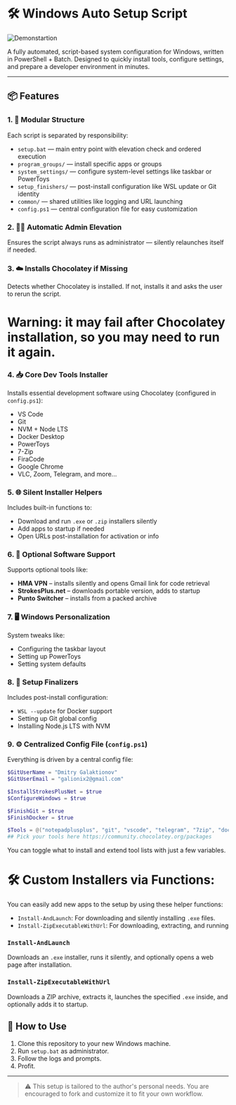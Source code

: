 # 🛠️ Windows Auto Setup Script

![Demonstartion](images/demo.gif)

A fully automated, script-based system configuration for Windows, written in PowerShell + Batch. Designed to quickly install tools, configure settings, and prepare a developer environment in minutes.

---

## 📦 Features

### 1. 🧩 Modular Structure
Each script is separated by responsibility:
- `setup.bat` — main entry point with elevation check and ordered execution
- `program_groups/` — install specific apps or groups
- `system_settings/` — configure system-level settings like taskbar or PowerToys
- `setup_finishers/` — post-install configuration like WSL update or Git identity
- `common/` — shared utilities like logging and URL launching
- `config.ps1` — central configuration file for easy customization

### 2. 🧑‍💻 Automatic Admin Elevation
Ensures the script always runs as administrator — silently relaunches itself if needed.

### 3. ☁️ Installs Chocolatey if Missing
Detects whether Chocolatey is installed. If not, installs it and asks the user to rerun the script.

# Warning: it may fail after Chocolatey installation, so you may need to run it again.

### 4. 📥 Core Dev Tools Installer
Installs essential development software using Chocolatey (configured in `config.ps1`):
- VS Code
- Git
- NVM + Node LTS
- Docker Desktop
- PowerToys
- 7-Zip
- FiraCode
- Google Chrome
- VLC, Zoom, Telegram, and more...

### 5. 🌐 Silent Installer Helpers
Includes built-in functions to:
- Download and run `.exe` or `.zip` installers silently
- Add apps to startup if needed
- Open URLs post-installation for activation or info

### 6. 💼 Optional Software Support
Supports optional tools like:
- **HMA VPN** – installs silently and opens Gmail link for code retrieval
- **StrokesPlus.net** – downloads portable version, adds to startup
- **Punto Switcher** – installs from a packed archive

### 7. 🖥️ Windows Personalization
System tweaks like:
- Configuring the taskbar layout
- Setting up PowerToys
- Setting system defaults

### 8. 🏁 Setup Finalizers
Includes post-install configuration:
- `WSL --update` for Docker support
- Setting up Git global config
- Installing Node.js LTS with NVM

### 9. ⚙️ Centralized Config File (`config.ps1`)
Everything is driven by a central config file:
```powershell
$GitUserName = "Dmitry Galaktionov"
$GitUserEmail = "galionix2@gmail.com"

$InstallStrokesPlusNet = $true
$ConfigureWindows = $true

$FinishGit = $true
$FinishDocker = $true

$Tools = @("notepadplusplus", "git", "vscode", "telegram", "7zip", "docker-desktop", ...)
## Pick your tools here https://community.chocolatey.org/packages
```
You can toggle what to install and extend tool lists with just a few variables.

# 🛠️ **Custom Installers via Functions**:

You can easily add new apps to the setup by using these helper functions:

  - `Install-AndLaunch`: For downloading and silently installing `.exe` files.
  - `Install-ZipExecutableWithUrl`: For downloading, extracting, and running

### `Install-AndLaunch`

Downloads an `.exe` installer, runs it silently, and optionally opens a web page after installation.


### `Install-ZipExecutableWithUrl`

Downloads a ZIP archive, extracts it, launches the specified `.exe` inside, and optionally adds it to startup.


## 🏁 How to Use

1. Clone this repository to your new Windows machine.
2. Run `setup.bat` as administrator.
3. Follow the logs and prompts.
4. Profit.

---

> ⚠️ This setup is tailored to the author's personal needs. You are encouraged to fork and customize it to fit your own workflow.
